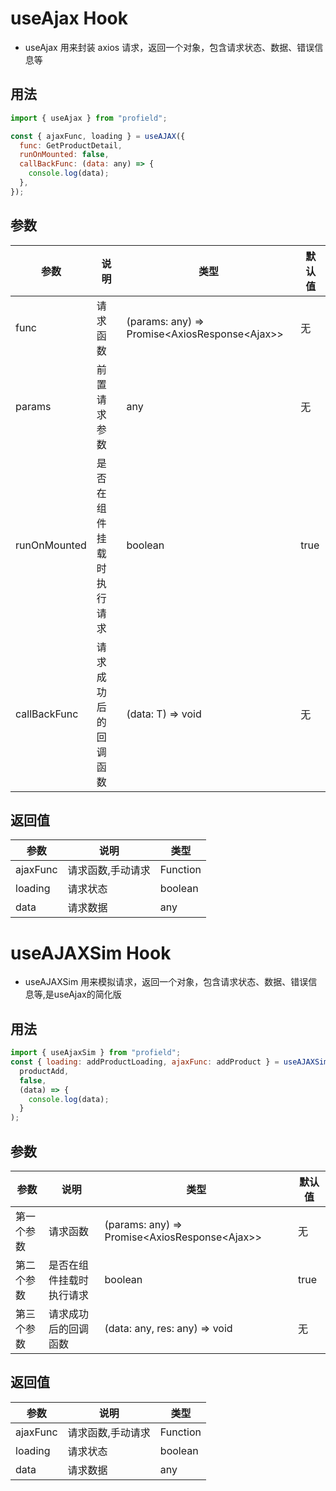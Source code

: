 # useAjax Hook

* useAjax 用来封装 axios 请求，返回一个对象，包含请求状态、数据、错误信息等

## 用法

```js
import { useAjax } from "profield";

const { ajaxFunc, loading } = useAJAX({
  func: GetProductDetail,
  runOnMounted: false,
  callBackFunc: (data: any) => {
    console.log(data);
  },
});
```

## 参数

|参数|说明|类型|默认值|
|---|---|---|---|
|func|请求函数|(params: any) => Promise<AxiosResponse<Ajax<T>>>|无|
|params|前置请求参数|any|无|
|runOnMounted|是否在组件挂载时执行请求|boolean|true|
|callBackFunc|请求成功后的回调函数|(data: T) => void|无|

## 返回值

|参数|说明|类型|
|---|---|---|
|ajaxFunc|请求函数,手动请求|Function|
|loading|请求状态|boolean|
|data|请求数据|any|


# useAJAXSim Hook

* useAJAXSim 用来模拟请求，返回一个对象，包含请求状态、数据、错误信息等,是useAjax的简化版

## 用法

```js
import { useAjaxSim } from "profield";
const { loading: addProductLoading, ajaxFunc: addProduct } = useAJAXSim(
  productAdd,
  false,
  (data) => {
    console.log(data);
  }
);
```

## 参数

|参数|说明|类型|默认值|
|---|---|---|---|
|第一个参数|请求函数|(params: any) => Promise<AxiosResponse<Ajax<T>>>|无|
|第二个参数|是否在组件挂载时执行请求|boolean|true|
|第三个参数|请求成功后的回调函数| (data: any, res: any) => void|无|

## 返回值

|参数|说明|类型|
|---|---|---|
|ajaxFunc|请求函数,手动请求|Function|
|loading|请求状态|boolean|
|data|请求数据|any|